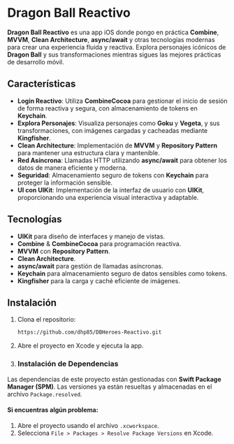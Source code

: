 
# Dragon Ball Reactivo

**Dragon Ball Reactivo** es una app iOS donde pongo en práctica **Combine**, **MVVM**, **Clean Architecture**, **async/await** y otras tecnologías modernas para crear una experiencia fluida y reactiva. Explora personajes icónicos de **Dragon Ball** y sus transformaciones mientras sigues las mejores prácticas de desarrollo móvil.

## Características

- **Login Reactivo**: Utiliza **CombineCocoa** para gestionar el inicio de sesión de forma reactiva y segura, con almacenamiento de tokens en **Keychain**.
- **Explora Personajes**: Visualiza personajes como **Goku** y **Vegeta**, y sus transformaciones, con imágenes cargadas y cacheadas mediante **Kingfisher**.
- **Clean Architecture**: Implementación de **MVVM** y **Repository Pattern** para mantener una estructura clara y mantenible.
- **Red Asíncrona**: Llamadas HTTP utilizando **async/await** para obtener los datos de manera eficiente y moderna.
- **Seguridad**: Almacenamiento seguro de tokens con **Keychain** para proteger la información sensible.
- **UI con UIKit**: Implementación de la interfaz de usuario con **UIKit**, proporcionando una experiencia visual interactiva y adaptable.

## Tecnologías

- **UIKit** para diseño de interfaces y manejo de vistas.
- **Combine** & **CombineCocoa** para programación reactiva.
- **MVVM** con **Repository Pattern**.
- **Clean Architecture**.
- **async/await** para gestión de llamadas asíncronas.
- **Keychain** para almacenamiento seguro de datos sensibles como tokens.
- **Kingfisher** para la carga y caché eficiente de imágenes.



## Instalación

1. Clona el repositorio:
   ```bash
   https://github.com/dhp85/DBHeroes-Reactivo.git

2.	Abre el proyecto en Xcode y ejecuta la app.

3.	### Instalación de Dependencias

Las dependencias de este proyecto están gestionadas con **Swift Package Manager (SPM)**.
Las versiones ya están resueltas y almacenadas en el archivo `Package.resolved`.

#### Si encuentras algún problema:
1. Abre el proyecto usando el archivo `.xcworkspace`.
2. Selecciona `File > Packages > Resolve Package Versions` en Xcode.

